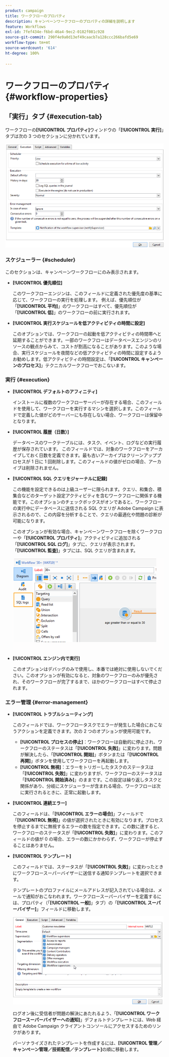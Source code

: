 ```yaml
---
product: campaign
title: ワークフローのプロパティ
description: キャンペーンワークフローのプロパティの詳細を説明します
feature: Workflows
exl-id: 7fef434e-f6bd-46a4-9ec2-0182f081c928
source-git-commit: 290f4e9a0d13ef49caacb7a128ccc266bafd5e69
workflow-type: tm+mt
source-wordcount: '614'
ht-degree: 100%

---
```


# ワークフローのプロパティ{#workflow-properties}



## 「実行」タブ {#execution-tab}

ワークフローの&#x200B;**[!UICONTROL プロパティ]**&#x200B;ウィンドウの「**[!UICONTROL 実行]**」タブは次の 3 つのセクションに分かれています。

![](assets/wf_execution_tab.png)

### スケジューラー {#scheduler}

このセクションは、キャンペーンワークフローにのみ表示されます。

* **[!UICONTROL 優先順位]**

  このワークフローエンジンは、このフィールドに定義された優先度の基準に応じて、ワークフローの実行を処理します。
例えば、優先順位が「**[!UICONTROL 平均]**」のワークフローはすべて、優先順位が「**[!UICONTROL 低]**」のワークフローの前に実行されます。

* **[!UICONTROL 実行スケジュールを低アクティビティの時間に設定]**

  このオプションでは、ワークフローの起動を低アクティビティの時間帯へと延期することができます。一部のワークフローはデータベースエンジンのリソースの観点からみて、コストが割高になることがあります。このような場合、実行スケジュールを夜間などの低アクティビティの時間に設定するようお勧めします。低アクティビティの時間設定は、「**[!UICONTROL キャンペーンのプロセス]**」テクニカルワークフローでおこないます。

### 実行 {#execution}

* **[!UICONTROL デフォルトのアフィニティ]**

  インストールに複数のワークフローサーバーが存在する場合、このフィールドを使用して、ワークフローを実行するマシンを選択します。このフィールドで定義した値がどのサーバーにも存在しない場合、ワークフローは保留中となります。

* **[!UICONTROL 履歴（日数）]**

  データベースのワークテーブルには、タスク、イベント、ログなどの実行履歴が保存されています。
このフィールドでは、対象のワークフローをアーカイブしておく日数を定義できます。最も古いアーカイブはクリーンアッププロセスが 1 日に 1 回削除します。このフィールドの値がゼロの場合、アーカイブは削除されません。

* **[!UICONTROL SQL クエリをジャーナルに記録]**

  この機能を設定できるのは上級ユーザーに限られます。クエリ、和集合、積集合などのターゲット設定アクティビティを含むワークフローに関係する機能です。このオプションのチェックボックスがオンであると、ワークフローの実行中にデータベースに送信される SQL クエリが Adobe Campaign に表示されるので、この内容を分析することで、クエリの最適化や問題の診断が可能になります。

  このオプションが有効な場合、キャンペーンワークフローを除くワークフローや「**[!UICONTROL プロパティ]**」アクティビティに追加される「**[!UICONTROL SQL ログ]**」タブに、クエリが表示されます。「**[!UICONTROL 監査]**」タブには、SQL クエリが含まれます。

  ![](assets/wf_tab_log_sql.png)

* **[!UICONTROL エンジン内で実行]**

  このオプションはデバッグのみで使用し、本番では絶対に使用しないでください。このオプションが有効になると、対象のワークフローのみが優先され、そのワークフローが完了するまで、ほかのワークフローはすべて停止されます。

### エラー管理 {#error-management}

* **[!UICONTROL トラブルシューティング]**

  このフィールドでは、ワークフロータスクでエラーが発生した場合におこなうアクションを定義できます。次の 2 つのオプションが使用可能です。

   * **[!UICONTROL プロセスの停止]**：ワークフローは自動的に停止され、ワークフローのステータスは「**[!UICONTROL 失敗]**」に変わります。問題が解決したら、「**[!UICONTROL 開始]**」ボタンまたは「**[!UICONTROL 再開]**」ボタンを使用してワークフローを再起動します。
   * **[!UICONTROL 無視]**：エラーをトリガーしたタスクのステータスは「**[!UICONTROL 失敗]**」に変わりますが、ワークフローのステータスは「**[!UICONTROL 開始済み]**」のままです。この設定は繰り返しタスクと関係があり、分岐にスケジューラーが含まれる場合、ワークフローは次に実行されるときに、正常に起動します。

* **[!UICONTROL 連続エラー]**

  このフィールドは、「**[!UICONTROL エラーの場合]**」フィールドで「**[!UICONTROL 無視]**」の値が選択されたときに有効になります。プロセスを停止するまでに無視するエラーの数を指定できます。この数に達すると、ワークフローのステータスが「**[!UICONTROL 失敗]**」に変わります。このフィールドの値が 0 の場合、エラーの数にかかわらず、ワークフローが停止することはありません。

* **[!UICONTROL テンプレート]**

  このフィールドでは、ステータスが「**[!UICONTROL 失敗]**」に変わったときにワークフロースーパーバイザーに送信する通知テンプレートを選択できます。

  テンプレートのプロファイルにメールアドレスが記入されている場合は、メールで通知がおこなわれます。ワークフロースーパーバイザーを定義するには、プロパティ（「**[!UICONTROL 一般]**」タブ）の「**[!UICONTROL スーパーバイザー]**」フィールドに移動します。

  ![](assets/wf-properties_select-supervisors.png)

  ログオン後に受信者が問題の解決にあたれるよう、「**[!UICONTROL ワークフロースーパーバイザーへの通知]**」デフォルトテンプレートには、Web 経由で Adobe Campaign クライアントコンソールにアクセスするためのリンクがあります。

  パーソナライズされたテンプレートを作成するには、**[!UICONTROL 管理／キャンペーン管理／技術配信／テンプレート]**&#x200B;の順に移動します。
